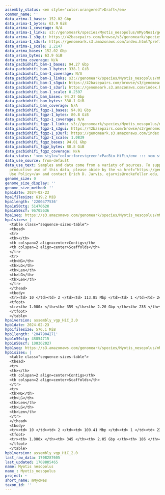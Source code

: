 ```yaml
---
assembly_status: <em style="color:orangered">Draft</em>
common_name: ''
data_arima-1_bases: 152.02 Gbp
data_arima-1_bytes: 63.9 GiB
data_arima-1_coverage: N/A
data_arima-1_links: s3://genomeark/species/Myotis_nesopolus/mMyoNes1/genomic_data/arima/<br>
data_arima-1_s3gui: https://42basepairs.com/browse/s3/genomeark/species/Myotis_nesopolus/mMyoNes1/genomic_data/arima/
data_arima-1_s3url: https://genomeark.s3.amazonaws.com/index.html?prefix=species/Myotis_nesopolus/mMyoNes1/genomic_data/arima/
data_arima-1_scale: 2.2147
data_arima_bases: 152.02 Gbp
data_arima_bytes: 63.9 GiB
data_arima_coverage: N/A
data_pacbiohifi_bam-1_bases: 94.27 Gbp
data_pacbiohifi_bam-1_bytes: 338.1 GiB
data_pacbiohifi_bam-1_coverage: N/A
data_pacbiohifi_bam-1_links: s3://genomeark/species/Myotis_nesopolus/mMyoNes1/genomic_data/pacbio_hifi/<br>
data_pacbiohifi_bam-1_s3gui: https://42basepairs.com/browse/s3/genomeark/species/Myotis_nesopolus/mMyoNes1/genomic_data/pacbio_hifi/
data_pacbiohifi_bam-1_s3url: https://genomeark.s3.amazonaws.com/index.html?prefix=species/Myotis_nesopolus/mMyoNes1/genomic_data/pacbio_hifi/
data_pacbiohifi_bam-1_scale: 0.2597
data_pacbiohifi_bam_bases: 94.27 Gbp
data_pacbiohifi_bam_bytes: 338.1 GiB
data_pacbiohifi_bam_coverage: N/A
data_pacbiohifi_fqgz-1_bases: 94.01 Gbp
data_pacbiohifi_fqgz-1_bytes: 80.8 GiB
data_pacbiohifi_fqgz-1_coverage: N/A
data_pacbiohifi_fqgz-1_links: s3://genomeark/species/Myotis_nesopolus/mMyoNes1/genomic_data/pacbio_hifi/<br>
data_pacbiohifi_fqgz-1_s3gui: https://42basepairs.com/browse/s3/genomeark/species/Myotis_nesopolus/mMyoNes1/genomic_data/pacbio_hifi/
data_pacbiohifi_fqgz-1_s3url: https://genomeark.s3.amazonaws.com/index.html?prefix=species/Myotis_nesopolus/mMyoNes1/genomic_data/pacbio_hifi/
data_pacbiohifi_fqgz-1_scale: 1.0839
data_pacbiohifi_fqgz_bases: 94.01 Gbp
data_pacbiohifi_fqgz_bytes: 80.8 GiB
data_pacbiohifi_fqgz_coverage: N/A
data_status: '<em style="color:forestgreen">PacBio HiFi</em> ::: <em style="color:forestgreen">Arima</em>'
data_use_source: from-default
data_use_text: Samples and data come from a variety of sources. To support fair and
  productive use of this data, please abide by the <a href="https://genome10k.soe.ucsc.edu/data-use-policies/">Data
  Use Policy</a> and contact Erich D. Jarvis, ejarvis@rockefeller.edu, with any questions.
genome_size: 0
genome_size_display: ''
genome_size_method: ''
hpa1date: 2024-02-23
hpa1filesize: 619.2 MiB
hpa1length: '2200477536'
hpa1n50ctg: 51470620
hpa1n50scf: 96705636
hpa1seq: https://s3.amazonaws.com/genomeark/species/Myotis_nesopolus/mMyoNes1/assembly_vgp_HiC_2.0/mMyoNes1.HiC.hap1.20240223.fasta.gz
hpa1sizes: |
  <table class="sequence-sizes-table">
  <thead>
  <tr>
  <th></th>
  <th colspan=2 align=center>Contigs</th>
  <th colspan=2 align=center>Scaffolds</th>
  </tr>
  <tr>
  <th>NG</th>
  <th>LG</th>
  <th>Len</th>
  <th>LG</th>
  <th>Len</th>
  </tr>
  </thead>
  <tbody>
  <tr><td> 10 </td><td> 2 </td><td> 113.85 Mbp </td><td> 1 </td><td> 242.75 Mbp </td></tr><tr><td> 20 </td><td> 4 </td><td> 85.46 Mbp </td><td> 2 </td><td> 221.29 Mbp </td></tr><tr><td> 30 </td><td> 7 </td><td> 74.05 Mbp </td><td> 3 </td><td> 220.52 Mbp </td></tr><tr><td> 40 </td><td> 10 </td><td> 67.32 Mbp </td><td> 5 </td><td> 113.01 Mbp </td></tr><tr style="background-color:#cccccc;"><td> 50 </td><td> 14 </td><td style="background-color:#88ff88;"> 51.47 Mbp </td><td> 7 </td><td style="background-color:#88ff88;"> 96.71 Mbp </td></tr><tr><td> 60 </td><td> 19 </td><td> 46.59 Mbp </td><td> 10 </td><td> 85.85 Mbp </td></tr><tr><td> 70 </td><td> 24 </td><td> 36.74 Mbp </td><td> 12 </td><td> 75.15 Mbp </td></tr><tr><td> 80 </td><td> 32 </td><td> 18.32 Mbp </td><td> 16 </td><td> 59.94 Mbp </td></tr><tr><td> 90 </td><td> 58 </td><td> 5.14 Mbp </td><td> 20 </td><td> 48.32 Mbp </td></tr><tr><td> 100 </td><td> 359 </td><td> 15.72 Kbp </td><td> 238 </td><td> 15.72 Kbp </td></tr></tbody>
  <tfoot>
  <tr><th> 1.000x </th><th> 359 </th><th> 2.20 Gbp </th><th> 238 </th><th> 2.20 Gbp </th></tr>
  </tfoot>
  </table>
hpa1version: assembly_vgp_HiC_2.0
hpb1date: 2024-02-23
hpb1filesize: 576.1 MiB
hpb1length: '2047904271'
hpb1n50ctg: 48854715
hpb1n50scf: 100362027
hpb1seq: https://s3.amazonaws.com/genomeark/species/Myotis_nesopolus/mMyoNes1/assembly_vgp_HiC_2.0/mMyoNes1.HiC.hap2.20240223.fasta.gz
hpb1sizes: |
  <table class="sequence-sizes-table">
  <thead>
  <tr>
  <th></th>
  <th colspan=2 align=center>Contigs</th>
  <th colspan=2 align=center>Scaffolds</th>
  </tr>
  <tr>
  <th>NG</th>
  <th>LG</th>
  <th>Len</th>
  <th>LG</th>
  <th>Len</th>
  </tr>
  </thead>
  <tbody>
  <tr><td> 10 </td><td> 2 </td><td> 100.41 Mbp </td><td> 1 </td><td> 238.58 Mbp </td></tr><tr><td> 20 </td><td> 4 </td><td> 83.56 Mbp </td><td> 2 </td><td> 217.76 Mbp </td></tr><tr><td> 30 </td><td> 7 </td><td> 70.82 Mbp </td><td> 3 </td><td> 215.04 Mbp </td></tr><tr><td> 40 </td><td> 10 </td><td> 59.21 Mbp </td><td> 5 </td><td> 111.22 Mbp </td></tr><tr style="background-color:#cccccc;"><td> 50 </td><td> 14 </td><td style="background-color:#88ff88;"> 48.85 Mbp </td><td> 7 </td><td style="background-color:#88ff88;"> 100.36 Mbp </td></tr><tr><td> 60 </td><td> 18 </td><td> 40.63 Mbp </td><td> 9 </td><td> 87.69 Mbp </td></tr><tr><td> 70 </td><td> 24 </td><td> 29.90 Mbp </td><td> 11 </td><td> 79.12 Mbp </td></tr><tr><td> 80 </td><td> 33 </td><td> 14.43 Mbp </td><td> 14 </td><td> 58.99 Mbp </td></tr><tr><td> 90 </td><td> 61 </td><td> 3.63 Mbp </td><td> 18 </td><td> 46.62 Mbp </td></tr><tr><td> 100 </td><td> 345 </td><td> 17.17 Kbp </td><td> 186 </td><td> 17.17 Kbp </td></tr></tbody>
  <tfoot>
  <tr><th> 1.000x </th><th> 345 </th><th> 2.05 Gbp </th><th> 186 </th><th> 2.05 Gbp </th></tr>
  </tfoot>
  </table>
hpb1version: assembly_vgp_HiC_2.0
last_raw_data: 1708287605
last_updated: 1708805465
name: Myotis nesopolus
name_: Myotis_nesopolus
project: ~
short_name: mMyoNes
taxon_id: ''
---
```

